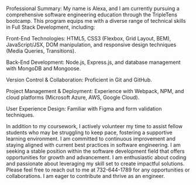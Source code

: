 Professional Summary:
My name is Alexa, and I am currently pursuing a comprehensive software engineering education through the TripleTens bootcamp. This program equips me with a diverse range of technical skills in Full Stack Development, including:

Front-End Technologies: HTML5, CSS3 (Flexbox, Grid Layout, BEM), JavaScript/JSX, DOM manipulation, and responsive design techniques (Media Queries, Transitions).

Back-End Development: Node.js, Express.js, and database management with MongoDB and Mongoose.

Version Control & Collaboration: Proficient in Git and GitHub.

Project Management & Deployment: Experience with Webpack, NPM, and cloud platforms (Microsoft Azure, AWS, Google Cloud).

User Experience Design: Familiar with Figma and form validation techniques.


In addition to my coursework, I actively volunteer my time to assist fellow students who may be struggling to keep pace, fostering a supportive learning environment. I am committed to continuous improvement and staying aligned with current best practices in software engineering.
I am seeking a stable position within the software development field that offers opportunities for growth and advancement. I am enthusiastic about coding and passionate about leveraging my skill set to create impactful solutions. 
Please feel free to reach out to me at 732-644-1789 for any opportunities or collaborations. I am eager to contribute and thrive as an engineer.
